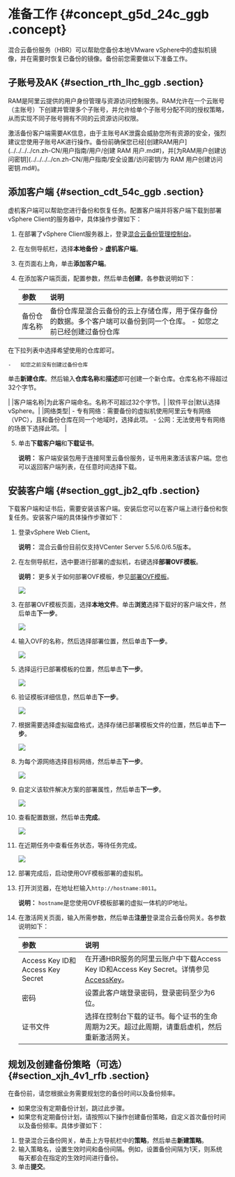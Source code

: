 # 准备工作 {#concept_g5d_24c_ggb .concept}

混合云备份服务（HBR）可以帮助您备份本地VMware vSphere中的虚拟机镜像，并在需要时恢复已备份的镜像。备份前您需要做以下准备工作。

## 子账号及AK {#section_rth_lhc_ggb .section}

RAM是阿里云提供的用户身份管理与资源访问控制服务。RAM允许在一个云账号（主账号）下创建并管理多个子账号，并允许给单个子账号分配不同的授权策略，从而实现不同子账号拥有不同的云资源访问权限。

激活备份客户端需要AK信息，由于主账号AK泄露会威胁您所有资源的安全，强烈建议您使用子账号AK进行操作。备份前确保您已经[创建RAM用户](../../../../cn.zh-CN/用户指南/用户/创建 RAM 用户.md#)，并[为RAM用户创建访问密钥](../../../../cn.zh-CN/用户指南/安全设置/访问密钥/为 RAM 用户创建访问密钥.md#)。

## 添加客户端 {#section_cdt_54c_ggb .section}

虚机客户端可以帮助您进行备份和恢复任务。配置客户端并将客户端下载到部署vSphere Client的服务器中，具体操作步骤如下：

1.  在部署了vSphere Client服务器上，登录[混合云备份管理控制台](https://hbr.console.aliyun.com)。
2.  在左侧导航栏，选择**本地备份** \> **虚机客户端**。
3.  在页面右上角，单击**添加客户端**。
4.  在添加客户端页面，配置参数，然后单击**创建**，各参数说明如下：

    |参数|说明|
    |:-|:-|
    |备份仓库名称|备份仓库是混合云备份的云上存储仓库，用于保存备份的数据。多个客户端可以备份到同一个仓库。     -   如您之前已经创建过备份仓库

在下拉列表中选择希望使用的仓库即可。

    -   如您之前没有创建过备份仓库

单击**新建仓库**。然后输入**仓库名称**和**描述**即可创建一个新仓库。仓库名称不得超过32个字节。

 |
    |客户端名称|为此客户端命名。名称不可超过32个字节。|
    |软件平台|默认选择vSphere。|
    |网络类型|     -   专有网络：需要备份的虚拟机使用阿里云专有网络（VPC），且和备份仓库在同一个地域时，选择此项。
    -   公网：无法使用专有网络的场景下选择此项。
 |

5.  单击**下载客户端**和**下载证书**。

    **说明：** 客户端安装包用于连接阿里云备份服务，证书用来激活该客户端。您也可以返回客户端列表，在任意时间选择下载。


## 安装客户端 {#section_ggt_jb2_qfb .section}

下载客户端和证书后，需要安装该客户端。安装后您可以在客户端上进行备份和恢复任务。安装客户端的具体操作步骤如下：

1.  登录vSphere Web Client。

    **说明：** 混合云备份目前仅支持VCenter Server 5.5/6.0/6.5版本。

2.  在左侧导航栏，选中要进行部署的虚拟机，右键选择**部署OVF模板**。

    **说明：** 更多关于如何部署OVF模板，参见[部署OVF模板](https://docs.vmware.com/cn/VMware-vSphere/6.5/com.vmware.vsphere.vm_admin.doc/GUID-AFEDC48B-C96F-4088-9C1F-4F0A30E965DE.html?spm=a2c4g.11186623.2.20.37f4127dVeFZcm)。

    ![](http://static-aliyun-doc.oss-cn-hangzhou.aliyuncs.com/assets/img/83063/156678531735163_zh-CN.png)

3.  在部署OVF模板页面，选择**本地文件**。单击**浏览**选择下载好的客户端文件，然后单击**下一步**。

    ![](http://static-aliyun-doc.oss-cn-hangzhou.aliyuncs.com/assets/img/83063/156678531835164_zh-CN.png)

4.  输入OVF的名称，然后选择部署位置，然后单击**下一步**。

    ![](http://static-aliyun-doc.oss-cn-hangzhou.aliyuncs.com/assets/img/83063/156678531935165_zh-CN.png)

5.  选择运行已部署模板的位置，然后单击**下一步**。

    ![](http://static-aliyun-doc.oss-cn-hangzhou.aliyuncs.com/assets/img/83063/156678532035166_zh-CN.png)

6.  验证模板详细信息，然后单击**下一步**。

    ![](http://static-aliyun-doc.oss-cn-hangzhou.aliyuncs.com/assets/img/83063/156678532135167_zh-CN.png)

7.  根据需要选择虚拟磁盘格式，选择存储已部署模板文件的位置，然后单击**下一步**。

    ![](http://static-aliyun-doc.oss-cn-hangzhou.aliyuncs.com/assets/img/83063/156678532435168_zh-CN.png)

8.  为每个源网络选择目标网络，然后单击**下一步**。

    ![](http://static-aliyun-doc.oss-cn-hangzhou.aliyuncs.com/assets/img/83063/156678532635169_zh-CN.png)

9.  自定义该软件解决方案的部署属性，然后单击**下一步**。

    ![](http://static-aliyun-doc.oss-cn-hangzhou.aliyuncs.com/assets/img/83063/156678532735170_zh-CN.png)

10. 查看配置数据，然后单击**完成**。

    ![](http://static-aliyun-doc.oss-cn-hangzhou.aliyuncs.com/assets/img/83063/156678533035171_zh-CN.png)

11. 在近期任务中查看任务状态，等待任务完成。

    ![](http://static-aliyun-doc.oss-cn-hangzhou.aliyuncs.com/assets/img/83063/156678533635172_zh-CN.png)

12. 部署完成后，启动使用OVF模板部署的虚拟机。
13. 打开浏览器，在地址栏输入`http://hostname:8011`。

    **说明：** `hostname`是您使用OVF模板部署的虚拟一体机的IP地址。

14. 在激活网关页面，输入所需参数，然后单击**注册**登录混合云备份网关。各参数说明如下：

    |参数|说明|
    |:-|:-|
    |Access Key ID和Access Key Secret|在开通HBR服务的阿里云账户中下载Access Key ID和Access Key Secret。详情参见[AccessKey](../../../../cn.zh-CN/通用参考/创建AccessKey.md)。|
    |密码|设置此客户端登录密码，登录密码至少为6位。|
    |证书文件|选择在控制台下载的证书。每个证书的生命周期为2天。超过此周期，请重启虚机，然后重新激活网关。|


## 规划及创建备份策略（可选） {#section_xjh_4v1_rfb .section}

在备份前，请您根据业务需要规划您的备份时间以及备份频率。

-   如果您没有定期备份计划，跳过此步骤。
-   如果您有定期备份计划，请按照以下操作创建备份策略，自定义首次备份时间以及备份频率。具体步骤如下：

1.  登录混合云备份网关，单击上方导航栏中的**策略**，然后单击**新建策略**。
2.  输入策略名，设置生效时间和备份间隔。例如，设置备份间隔为1天，则系统每天都会在指定的生效时间进行备份。
3.  单击**提交**。

